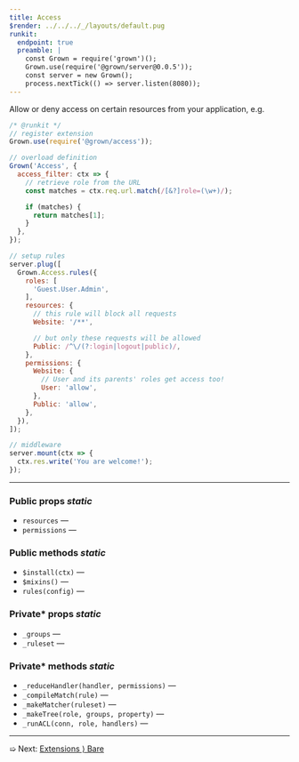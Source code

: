 ```yaml
---
title: Access
$render: ../../../_/layouts/default.pug
runkit:
  endpoint: true
  preamble: |
    const Grown = require('grown')();
    Grown.use(require('@grown/server@0.0.5'));
    const server = new Grown();
    process.nextTick(() => server.listen(8080));
---
```


Allow or deny access on certain resources from your application, e.g.

```js
/* @runkit */
// register extension
Grown.use(require('@grown/access'));

// overload definition
Grown('Access', {
  access_filter: ctx => {
    // retrieve role from the URL
    const matches = ctx.req.url.match(/[&?]role=(\w+)/);

    if (matches) {
      return matches[1];
    }
  },
});

// setup rules
server.plug([
  Grown.Access.rules({
    roles: [
      'Guest.User.Admin',
    ],
    resources: {
      // this rule will block all requests
      Website: '/**',

      // but only these requests will be allowed
      Public: /^\/(?:login|logout|public)/,
    },
    permissions: {
      Website: {
        // User and its parents' roles get access too!
        User: 'allow',
      },
      Public: 'allow',
    },
  }),
]);

// middleware
server.mount(ctx => {
  ctx.res.write('You are welcome!');
});
```

---

### Public props <var>static</var>

- `resources` &mdash;
- `permissions` &mdash;

### Public methods <var>static</var>

- `$install(ctx)` &mdash;
- `$mixins()` &mdash;
- `rules(config)` &mdash;

### Private* props <var>static</var>

- `_groups` &mdash;
- `_ruleset` &mdash;

### Private* methods <var>static</var>

- `_reduceHandler(handler, permissions)` &mdash;
- `_compileMatch(rule)` &mdash;
- `_makeMatcher(ruleset)` &mdash;
- `_makeTree(role, groups, property)` &mdash;
- `_runACL(conn, role, handlers)` &mdash;

---

➯ Next: [Extensions &rangle; Bare](./docs/extensions/bare)
